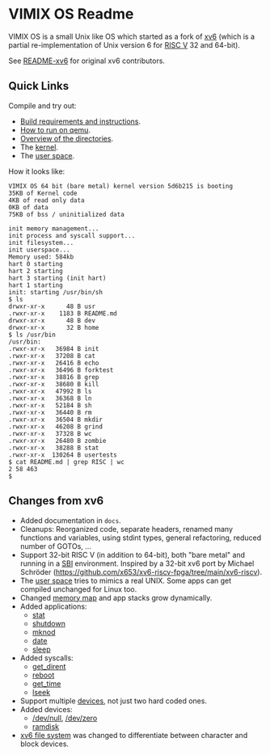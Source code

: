 # VIMIX OS Readme

VIMIX OS is a small Unix like OS which started as a fork of [xv6](https://github.com/mit-pdos/xv6-riscv) (which is a partial re-implementation of Unix version 6 for [RISC V](https://en.wikipedia.org/wiki/RISC-V) 32 and 64-bit).

See [README-xv6](docs/README-xv6.md) for original xv6 contributors.


## Quick Links

Compile and try out:
- [Build requirements and instructions](docs/build_instructions.md).
- [How to run on qemu](docs/run_on_qemu.md).
- [Overview of the directories](docs/overview_directories.md).
- The [kernel](docs/kernel/kernel.md).
- The [user space](docs/userspace/userspace.md).

How it looks like:
```
VIMIX OS 64 bit (bare metal) kernel version 5d6b215 is booting
35KB of Kernel code
4KB of read only data
0KB of data
75KB of bss / uninitialized data

init memory management...
init process and syscall support...
init filesystem...
init userspace...
Memory used: 584kb
hart 0 starting 
hart 2 starting 
hart 3 starting (init hart)
hart 1 starting 
init: starting /usr/bin/sh
$ ls
drwxr-xr-x      48 B usr
.rwxr-xr-x    1183 B README.md
drwxr-xr-x      48 B dev
drwxr-xr-x      32 B home
$ ls /usr/bin
/usr/bin:
.rwxr-xr-x   36984 B init
.rwxr-xr-x   37208 B cat
.rwxr-xr-x   26416 B echo
.rwxr-xr-x   36496 B forktest
.rwxr-xr-x   38816 B grep
.rwxr-xr-x   38680 B kill
.rwxr-xr-x   47992 B ls
.rwxr-xr-x   36368 B ln
.rwxr-xr-x   52184 B sh
.rwxr-xr-x   36440 B rm
.rwxr-xr-x   36504 B mkdir
.rwxr-xr-x   46208 B grind
.rwxr-xr-x   37328 B wc
.rwxr-xr-x   26480 B zombie
.rwxr-xr-x   38288 B stat
.rwxr-xr-x  130264 B usertests
$ cat README.md | grep RISC | wc
2 58 463 
$ 
```


## Changes from xv6

- Added documentation in `docs`.
- Cleanups: Reorganized code, separate headers, renamed many functions and variables, using stdint types, general refactoring, reduced number of GOTOs, ...
- Support 32-bit RISC V (in addition to 64-bit), both "bare metal" and running in a [SBI](docs/riscv/SBI.md) environment. Inspired by a 32-bit xv6 port by Michael Schröder (https://github.com/x653/xv6-riscv-fpga/tree/main/xv6-riscv).
- The [user space](docs/userspace/userspace.md) tries to mimics a real UNIX. Some apps can get compiled unchanged for Linux too.
- Changed [memory map](docs/kernel/mm/memory_map_process.md) and app stacks grow dynamically.
- Added applications:
	- [stat](docs/userspace/bin/stat.md)
	- [shutdown](docs/userspace/bin/shutdown.md)
	- [mknod](docs/userspace/bin/mknod.md)
	- [date](docs/userspace/bin/date.md)
	- [sleep](docs/userspace/bin/sleep.md)
- Added syscalls:
	- [get_dirent](docs/kernel/syscalls/get_dirent.md)
	- [reboot](docs/kernel/syscalls/reboot.md)
	- [get_time](docs/kernel/syscalls/get_time.md)
	- [lseek](docs/kernel/syscalls/lseek.md)
- Support multiple [devices](docs/kernel/devices/devices.md), not just two hard coded ones.
- Added devices:
	- [/dev/null](docs/userspace/dev/null.md), [/dev/zero](docs/userspace/dev/zero.md)
	- [ramdisk](docs/kernel/devices/ramdisk.md)
- [xv6 file system](docs/kernel/file_system/xv6fs.md) was changed to differentiate between character and block devices.